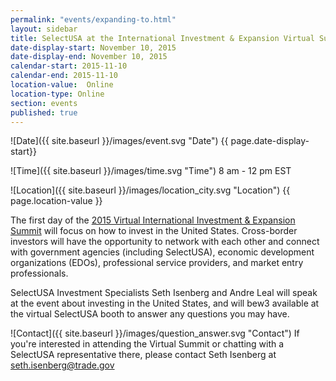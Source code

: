```yaml
---
permalink: "events/expanding-to.html"
layout: sidebar
title: SelectUSA at the International Investment & Expansion Virtual Summit
date-display-start: November 10, 2015
date-display-end: November 10, 2015
calendar-start: 2015-11-10
calendar-end: 2015-11-10
location-value:  Online
location-type: Online
section: events
published: true
---
```

![Date]({{ site.baseurl }}/images/event.svg "Date") {{ page.date-display-start}}

![Time]({{ site.baseurl }}/images/time.svg "Time") 8 am - 12 pm EST

![Location]({{ site.baseurl }}/images/location_city.svg "Location") {{ page.location-value }}

The first day of the [2015 Virtual International Investment & Expansion Summit](http://expandingto.com/ourvirtualevents/) will focus on how to invest in the United States. Cross-border investors will have the opportunity to network with each other and connect with government agencies (including SelectUSA), economic development organizations (EDOs), professional service providers, and market entry professionals.

SelectUSA Investment Specialists Seth Isenberg and Andre Leal will speak at the event about investing in the United States, and will bew3 available at the virtual SelectUSA booth to answer any questions you may have. 

![Contact]({{ site.baseurl }}/images/question_answer.svg "Contact") If you're interested in attending the Virtual Summit or chatting with a SelectUSA representative there, please contact Seth Isenberg at [seth.isenberg@trade.gov](mailto:seth.isenberg@trade.gov)
